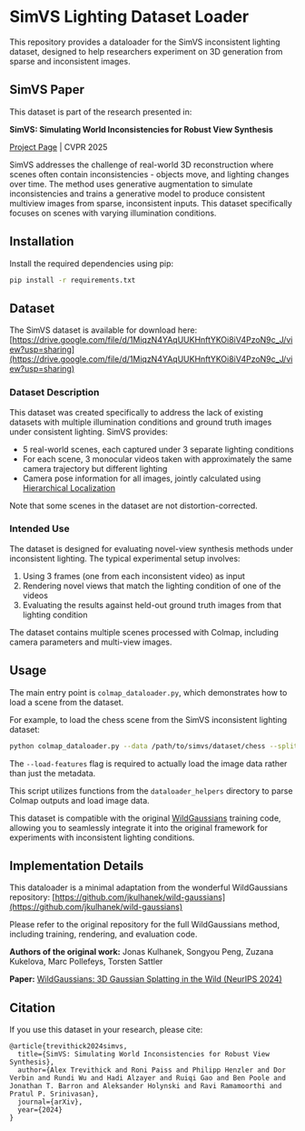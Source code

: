 # SimVS Lighting Dataset Loader

This repository provides a dataloader for the SimVS inconsistent lighting dataset, designed to help researchers experiment on 3D generation from sparse and inconsistent images.

## SimVS Paper

This dataset is part of the research presented in:

**SimVS: Simulating World Inconsistencies for Robust View Synthesis**

[Project Page](https://alextrevithick.com/simvs/) | CVPR 2025

SimVS addresses the challenge of real-world 3D reconstruction where scenes often contain inconsistencies - objects move, and lighting changes over time. The method uses generative augmentation to simulate inconsistencies and trains a generative model to produce consistent multiview images from sparse, inconsistent inputs. This dataset specifically focuses on scenes with varying illumination conditions.

## Installation

Install the required dependencies using pip:

```bash
pip install -r requirements.txt
```

## Dataset

The SimVS dataset is available for download here:
[https://drive.google.com/file/d/1MiqzN4YAqUUKHnftYKOi8iV4PzoN9c_J/view?usp=sharing](https://drive.google.com/file/d/1MiqzN4YAqUUKHnftYKOi8iV4PzoN9c_J/view?usp=sharing)

### Dataset Description

This dataset was created specifically to address the lack of existing datasets with multiple illumination conditions and ground truth images under consistent lighting. SimVS provides:

- 5 real-world scenes, each captured under 3 separate lighting conditions
- For each scene, 3 monocular videos taken with approximately the same camera trajectory but different lighting
- Camera pose information for all images, jointly calculated using [Hierarchical Localization](https://github.com/cvg/Hierarchical-Localization)

Note that some scenes in the dataset are not distortion-corrected.

### Intended Use

The dataset is designed for evaluating novel-view synthesis methods under inconsistent lighting. The typical experimental setup involves:

1. Using 3 frames (one from each inconsistent video) as input
2. Rendering novel views that match the lighting condition of one of the videos
3. Evaluating the results against held-out ground truth images from that lighting condition

The dataset contains multiple scenes processed with Colmap, including camera parameters and multi-view images.

## Usage

The main entry point is `colmap_dataloader.py`, which demonstrates how to load a scene from the dataset.

For example, to load the chess scene from the SimVS inconsistent lighting dataset:

```bash
python colmap_dataloader.py --data /path/to/simvs/dataset/chess --split train --load-features
```

The `--load-features` flag is required to actually load the image data rather than just the metadata.

This script utilizes functions from the `dataloader_helpers` directory to parse Colmap outputs and load image data.

This dataset is compatible with the original [WildGaussians](https://github.com/jkulhanek/wild-gaussians) training code, allowing you to seamlessly integrate it into the original framework for experiments with inconsistent lighting conditions.

## Implementation Details

This dataloader is a minimal adaptation from the wonderful WildGaussians repository:
[https://github.com/jkulhanek/wild-gaussians](https://github.com/jkulhanek/wild-gaussians)

Please refer to the original repository for the full WildGaussians method, including training, rendering, and evaluation code.

**Authors of the original work:** Jonas Kulhanek, Songyou Peng, Zuzana Kukelova, Marc Pollefeys, Torsten Sattler

**Paper:** [WildGaussians: 3D Gaussian Splatting in the Wild (NeurIPS 2024)](https://arxiv.org/pdf/2407.08447)

## Citation

If you use this dataset in your research, please cite:

```
@article{trevithick2024simvs,
  title={SimVS: Simulating World Inconsistencies for Robust View Synthesis},
  author={Alex Trevithick and Roni Paiss and Philipp Henzler and Dor Verbin and Rundi Wu and Hadi Alzayer and Ruiqi Gao and Ben Poole and Jonathan T. Barron and Aleksander Holynski and Ravi Ramamoorthi and Pratul P. Srinivasan},
  journal={arXiv},
  year={2024}
}
